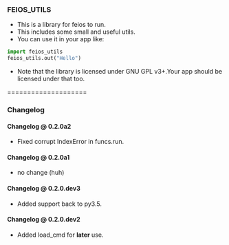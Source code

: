 ### FEIOS_UTILS
* This is a library for feios to run.
* This includes some small and useful utils.
* You can use it in your app like:
```python
import feios_utils
feios_utils.out("Hello")
```
* Note that the library is licensed under GNU GPL v3+.Your app should be licensed under that too.

====================

### Changelog 
#### Changelog @ 0.2.0a2
* Fixed corrupt IndexError in funcs.run.
#### Changelog @ 0.2.0a1
* no change (huh)
#### Changelog @ 0.2.0.dev3
* Added support back to py3.5.
#### Changelog @ 0.2.0.dev2
* Added load_cmd for **later** use.

